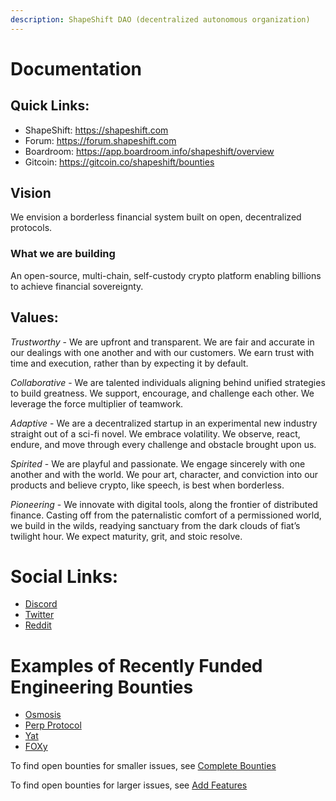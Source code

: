 ```yaml
---
description: ShapeShift DAO (decentralized autonomous organization)
---
```


# Documentation

## Quick Links:

 * ShapeShift: https://shapeshift.com
 * Forum: https://forum.shapeshift.com
 * Boardroom: https://app.boardroom.info/shapeshift/overview
 * Gitcoin: https://gitcoin.co/shapeshift/bounties

## Vision

We envision a borderless financial system built on open, decentralized protocols.

### What we are building

An open-source, multi-chain, self-custody crypto platform enabling billions to achieve financial sovereignty.

## Values:
*Trustworthy* - We are upfront and transparent. We are fair and accurate in our dealings with one another and with our customers. We earn trust with time and execution, rather than by expecting it by default.

*Collaborative* - We are talented individuals aligning behind unified strategies to build greatness. We support, encourage, and challenge each other. We leverage the force multiplier of teamwork.

*Adaptive* - We are a decentralized startup in an experimental new industry straight out of a sci-fi novel. We embrace volatility. We observe, react, endure, and move through every challenge and obstacle brought upon us.

*Spirited* - We are playful and passionate. We engage sincerely with one another and with the world. We pour art, character, and conviction into our products and believe crypto, like speech, is best when borderless.

*Pioneering* - We innovate with digital tools, along the frontier of distributed finance. Casting off from the paternalistic comfort of a permissioned world, we build in the wilds, readying sanctuary from the dark clouds of fiat’s twilight hour. We expect maturity, grit, and stoic resolve.

# Social Links:

 * [Discord](https://discord.gg/shapeshift)
 * [Twitter](https://twitter.com/shapeshift)
 * [Reddit](https://www.reddit.com/r/shapeshiftio/)

# Examples of Recently Funded Engineering Bounties

* [Osmosis](https://app.boardroom.info/shapeshift/proposal/cHJvcG9zYWw6c2hhcGVzaGlmdDpkZWZhdWx0OnFtbnV5Y3NyZXhmZXN5dG9mazZlbWRzYW1vcnVpMXBjdnU0aGpwN2V5ZHZuZ3o=)
* [Perp Protocol](https://forum.shapeshift.com/t/proposal-for-perpetual-protocol-integration-into-shapeshift/547)
* [Yat](https://app.boardroom.info/shapeshift/proposal/cHJvcG9zYWw6c2hhcGVzaGlmdDpkZWZhdWx0OnFtdWx4NG55amR0aXh4YWpocDFhc3huc2V2dmI4ajVkbWltdnJwYjhrcnFjcWo=)
* [FOXy](https://forum.shapeshift.com/t/bounty-120-000-300-000-fox-for-foxy-aka-sfox-by-mar-22nd/984)

To find open bounties for smaller issues, see [Complete Bounties](bounties.md)

To find open bounties for larger issues, see [Add Features](integrators.md)
